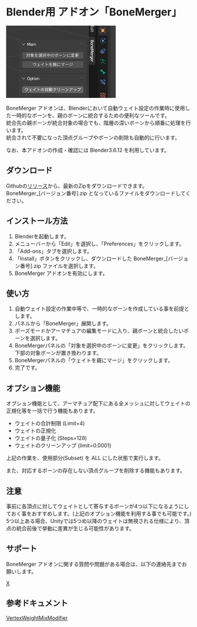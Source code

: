 # Blender用 アドオン「BoneMerger」

![画像](./Images/image.png)

BoneMerger アドオンは、Blenderにおいて自動ウェイト設定の作業時に使用した一時的なボーンを、親のボーンに統合するための便利なツールです。  
統合先の親ボーンが統合対象の場合でも、階層の深いボーンから順番に処理を行います。  
統合されて不要になった頂点グループやボーンの削除も自動的に行います。  

なお、本アドオンの作成・確認には Blender3.6.12 を利用しています。

## ダウンロード

Githubの[リリース](https://github.com/AoiKamishiro/BoneMerger/releases)から、最新のZipをダウンロードできます。  
BoneMerger_[バージョン番号].zip となっているファイルをダウンロードしてください。  

## インストール方法

1. Blenderを起動します。
2. メニューバーから「Edit」を選択し、「Preferences」をクリックします。
3. 「Add-ons」タブを選択します。
4. 「Install」ボタンをクリックし、ダウンロードした BoneMerger_[バージョン番号].zip ファイルを選択します。
5. BoneMerger アドオンを有効にします。

## 使い方

1. 自動ウェイト設定の作業中等で、一時的なボーンを作成している事を前提とします。
2. パネルから「BoneMerger」展開します。
3. ポーズモードかアーマチュアの編集モードに入り、親ボーンと統合したいボーンを選択します。
4. BoneMergerパネルの「対象を選択中のボーンに変更」をクリックします。下部の対象ボーンが置き換わります。
5. BoneMergerパネルの「ウェイトを親にマージ」をクリックします。
6. 完了です。

## オプション機能

オプション機能として、アーマチュア配下にある全メッシュに対してウェイトの正規化等を一括で行う機能もあります。

- ウェイトの合計制限 (Limit=4)
- ウェイトの正規化
- ウェイトの量子化 (Steps=128)
- ウェイトのクリーンアップ (limit=0.0001)

上記の作業を、使用部分(Subset) を ALL にした状態で実行します。

また、対応するボーンの存在しない頂点グループを削除する機能もあります。

## 注意

事前に各頂点に対してウェイトとして寄与するボーンが4つ以下になるようにしておく事をおすすめします。(上記のオプション機能を利用する事でも可能です。)  
5つ以上ある場合、Unityでは5つめ以降のウェイトは無視される仕様により、頂点の統合前後で挙動に差異が生じる可能性があります。  

## サポート

BoneMerger アドオンに関する質問や問題がある場合は、以下の連絡先までお願いします。

[X](https://x.com/aoi3192)

## 参考ドキュメント

[VertexWeightMixModifier](https://upbge.org/docs/latest/api/bpy.types.VertexWeightMixModifier.html)
